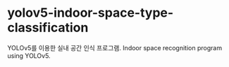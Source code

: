 # yolov5-indoor-space-type-classification
 YOLOv5를 이용한 실내 공간 인식 프로그램. Indoor space recognition program using YOLOv5.
